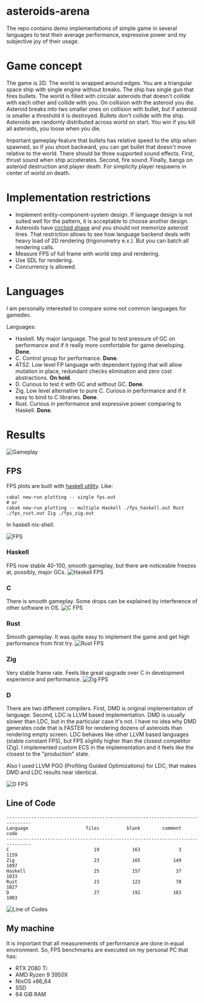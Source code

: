# asteroids-arena

The repo contains demo implementations of simple game in several languages to test their average performance, expressive power and my subjective
joy of their usage.

# Game concept

The game is 2D. The world is wrapped around edges. You are a triangular space ship with single engine without breaks. The ship has single gun that fires bullets.
The world is filled with circular asteroids that doesn't collide with each other and collide with you. On collision with the asteroid
you die. Asteroid breaks into two smaller ones on collision with bullet, but if asteroid is smaller a threshold it is destroyed. Bullets
don't collide with the ship. Asteroids are randomly distributed across world on start. You win if you kill all asteroids, you loose when
you die.

Important gameplay feature that bullets has relative speed to the ship when spawned, so if you shoot backward, you can get bullet that doesn't move relative to
the world. There should be three supported sound effects. First, thrust sound when ship accelerates. Second, fire sound. Finally, bangs on asteroid destruction and player death. For simplicity player respawns in center of world on death.

# Implementation restrictions

* Implement entity-component-system design. If language design is not suited well for the pattern, it is acceptable to choose another design.
* Asteroids have [circloid shape](./c/asteroids/src/render.c#L35) and you should not memorize asteroid lines. That restriction allows to see how language backend
deals with heavy load of 2D rendering (trigonometry e.x.). But you can batch all rendering calls.
* Measure FPS of full frame with world step and rendering.
* Use SDL for rendering.
* Concurrency is allowed.

# Languages

I am personally interested to compare some not common languages for gamedev.

Languages:
- Haskell. My major language. The goal to test pressure of GC on performance and if it really more comfortable for game developing. **Done**.
- C. Control group for performance. **Done**.
- ATS2. Low level FP language with dependent typing that will allow mutation in place, redundant checks elimination and zero cost abstractions. **On hold**.
- D. Curious to test it with GC and without GC. **Done**.
- Zig. Low level alternative to pure C. Curious in performance and if it easy to bind to C libraries. **Done**.
- Rust. Curious in performance and expressive power comparing to Haskell. **Done**.

# Results

![Gameplay](./screenshots/c_001.png)

## FPS

FPS plots are built with [haskell utility](./haskell/plotting). Like:
```
cabal new-run plotting -- single fps.out
# or
cabak new-run plotting -- multiple Haskell ./fps_haskell.out Rust ./fps_rust.out Zig ./fps_zig.out
```
In haskell nix-shell.

![FPS](./fps_many.png)

### Haskell
FPS now stable 40-100, smooth gameplay, but there are noticeable freezes at, possibly, major GCs.
![Haskell FPS](./haskell/fps.png)

### C
There is smooth gameplay. Some drops can be explained by interference of other software in OS.
![C FPS](./c/asteroids/fps.png)

### Rust
Smooth gameplay. It was quite easy to implement the game and get high performance from first try.
![Rust FPS](./rust/fps.png)

### Zig
Very stable frame rate. Feels like great upgrade over C in development experience and performance.
![Zig FPS](./zig/asteroids/fps.png)

### D
There are two different compilers. First, DMD is original implementation of language. Second, LDC is
LLVM based implementation. DMD is usually slower than LDC, but in the particular case it's not. I have
no idea why DMD generates code that is FASTER for rendering dozens of asteroids than rendering empty screen.
LDC behaves like other LLVM based languages (stable constant FPS), but FPS slightly higher than the closest competitor (Zig).
I implemented custom ECS in the implementation and it feels like the closest to the "production" state.

Also I used LLVM PGO (Profiling Guided Optimizations) for LDC, that makes DMD and LDC results near identical.

![D FPS](./d/asteroids/fps_many.png)

## Line of Code

```
-------------------------------------------------------------------------------
Language                     files          blank        comment           code
-------------------------------------------------------------------------------
C                               19            163              3           1159
Zig                             23            165            149           1097
Haskell                         25            157             37           1033
Rust                            23            123             78           1027
D                               27            192            183           1003
```

![Line of Codes](./code_lines.png)

## My machine

It is important that all measurements of performance are done in equal environment. So, FPS benchmarks are executed on my personal PC that has:
* RTX 2080 Ti
* AMD Ryzen 9 3950X
* NixOS x86_64  
* SSD
* 64 GiB RAM
